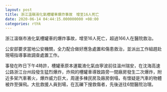 ```yaml
---
layout: post
title: 浙江溫嶺液化氣槽罐車爆炸事故　增至16人死亡
date: 2020-06-14 04:44:15.000000000 +08:00
categories: rthk
---
```


浙江溫嶺市液化氣槽罐車的爆炸事故，增至16人死亡，超過166人在醫院救治。

公安部要求當地公安機關，全力配合做好應急處置和傷患救治，並派出工作組趕赴現場指導事故調查處置工作。

事發在昨日下午4時許，槽罐車原本運載液化氣由寧波前往溫州瑞安，在沈海高速公路浙江台州段發生猛烈爆炸，炸飛的槽罐車導致路旁一間廠房發生二次爆炸，附近多架汽車著火，爆炸威力巨大，周邊多棟民房及廠房倒塌，有懷疑是汽車的物體被炸至彈飛。大批救援人員到場，在瓦礫下搜救傷者，先後送往6間醫院治理。
